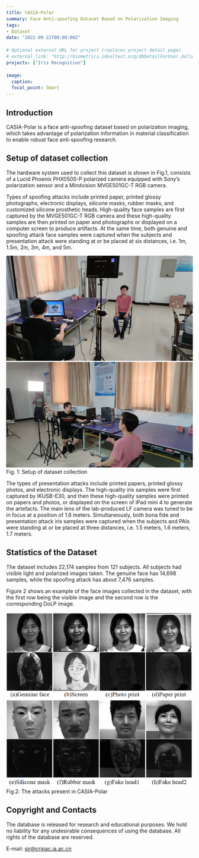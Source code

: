 ```yaml
---
title: CASIA-Polar
summary: Face Anti-spoofing Dataset Based on Polarization Imaging
tags:
- Dataset
date: "2022-09-22T00:00:00Z"

# Optional external URL for project (replaces project detail page).
# external_link: "http://biometrics.idealtest.org/dbDetailForUser.do?id=4"
projects: ["Iris Recognition"]

image:
  caption: 
  focal_point: Smart
---
```


## Introduction

CASIA-Polar is a face anti-spoofing dataset based on polarization imaging, which takes advantage of polarization information in material classification to enable robust face anti-spoofing research.
## Setup of dataset collection

The hardware system used to collect this dataset is shown in Fig.1, consists of a Lucid Phoenix PHX050S-P polarized camera equipped with Sony’s polarization sensor and a Mindvision MVGE501GC-T RGB camera. 

Types of spoofing attacks include printed paper, printed glossy photographs, electronic displays, silicone masks, rubber masks, and customized silicone prosthetic heads. High-quality face samples are first captured by the MVGE501GC-T RGB camera and these high-quality samples are then printed on paper and photographs or displayed on a computer screen to produce artifacts. At the same time, both genuine and spoofing attack face samples were captured when the subjects and presentation attack were standing at or be placed at six distances, i.e. 1m, 1.5m, 2m, 3m, 4m, and 5m.

![Figure 1](figures/1_1.png "")
![Figure 2](figures/1_2.png "Setup of dataset collection.")
Fig. 1: Setup of dataset collection

The types of presentation attacks include printed papers, printed glossy photos, and electronic displays. The high-quality iris samples were first captured by IKUSB-E30, and then these high-quality samples were printed on papers and photos, or displayed on the screen of iPad mini 4 to generate the artefacts. The main lens of the lab-produced LF camera was tuned to be in focus at a position of 1.6 meters. Simultaneously, both bona fide and presentation attack iris samples were captured when the subjects and PAIs were standing at or be placed at three distances, i.e. 1.5 meters, 1.6 meters, 1.7 meters.

## Statistics of the Dataset

The dataset includes 22,174 samples from 121 subjects. All subjects had visible light and polarized images taken. The genuine face has 14,698 samples, while the spoofing attack has about 7,476 samples.

Figure 2 shows an example of the face images collected in the dataset, with the first row being the visible image and the second row is the corresponding DoLP image.


![Figure 2](figures/2.png "The attacks present in CASIA-Polar")
Fig.2: The attacks present in CASIA-Polar


## Copyright and Contacts

The database is released for research and educational purposes. We hold no liability for any undesirable consequences of using the database. All rights of the database are reserved.

E-mail: sir@cripac.ia.ac.cn
